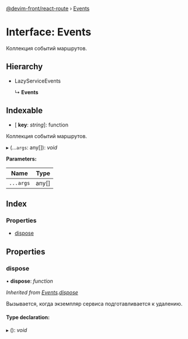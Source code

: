 [@devim-front/react-route](../README.md) › [Events](events.md)

# Interface: Events

Коллекция событий маршрутов.

## Hierarchy

* LazyServiceEvents

  ↳ **Events**

## Indexable

* \[ **key**: *string*\]: function

Коллекция событий маршрутов.

▸ (...`args`: any[]): *void*

**Parameters:**

Name | Type |
------ | ------ |
`...args` | any[] |

## Index

### Properties

* [dispose](events.md#markdown-header-dispose)

## Properties

### <a id="markdown-header-dispose" name="markdown-header-dispose"></a>  dispose

• **dispose**: *function*

*Inherited from [Events](events.md).[dispose](events.md#markdown-header-dispose)*

Вызывается, когда экземпляр сервиса подготавливается к удалению.

#### Type declaration:

▸ (): *void*
